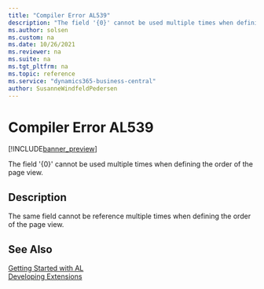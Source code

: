 ```yaml
---
title: "Compiler Error AL539"
description: "The field '{0}' cannot be used multiple times when defining the order of the page view."
ms.author: solsen
ms.custom: na
ms.date: 10/26/2021
ms.reviewer: na
ms.suite: na
ms.tgt_pltfrm: na
ms.topic: reference
ms.service: "dynamics365-business-central"
author: SusanneWindfeldPedersen
---
```

[//]: # (START>DO_NOT_EDIT)
[//]: # (IMPORTANT:Do not edit any of the content between here and the END>DO_NOT_EDIT.)
[//]: # (Any modifications should be made in the .xml files in the ModernDev repo.)
# Compiler Error AL539

[!INCLUDE[banner_preview](../includes/banner_preview.md)]

The field '{0}' cannot be used multiple times when defining the order of the page view.

## Description
The same field cannot be reference multiple times when defining the order of the page view.  

[//]: # (IMPORTANT: END>DO_NOT_EDIT)
## See Also  
[Getting Started with AL](../devenv-get-started.md)  
[Developing Extensions](../devenv-dev-overview.md)  